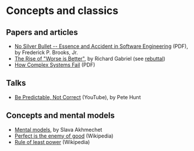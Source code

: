 # Concepts and classics

## Papers and articles

* [No Silver Bullet -- Essence and Accident in Software Engineering](http://www.itu.dk/people/hesj/BSUP/artikler/no-silver-bullit.pdf)
  (PDF), by Frederick P. Brooks, Jr.
* [The Rise of "Worse is Better"](https://www.jwz.org/doc/worse-is-better.html),
  by Richard Gabriel (see [rebuttal](https://www.dreamsongs.com/Files/worse-is-worse.pdf))
* [How Complex Systems Fail](http://web.mit.edu/2.75/resources/random/How%20Complex%20Systems%20Fail.pdf) (PDF)

## Talks

* [Be Predictable, Not Correct](https://www.youtube.com/watch?v=h3KksH8gfcQ)
  (YouTube), by Pete Hunt

## Concepts and mental models

* [Mental models](http://www.defmacro.org/2016/12/22/models.html), by Slava Akhmechet
* [Perfect is the enemy of good](https://en.wikipedia.org/wiki/Perfect_is_the_enemy_of_good) (Wikipedia)
* [Rule of least power](https://en.wikipedia.org/wiki/Rule_of_least_power) (Wikipedia)
